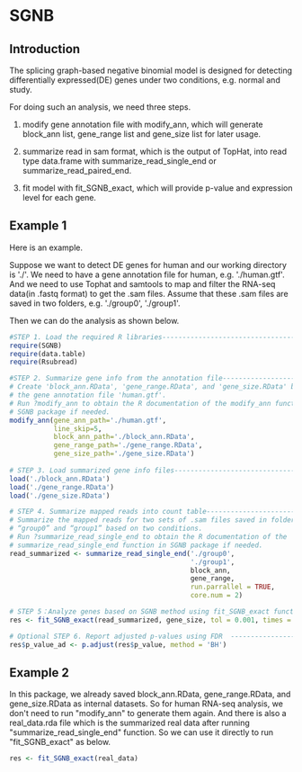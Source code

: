 # SGNB

## Introduction

The splicing graph-based negative binomial model is designed for detecting differentially expressed(DE) genes under
two conditions, e.g. normal and study.

For doing such an analysis, we need three steps.

1. modify gene annotation file with modify_ann, which will generate block_ann list, gene_range list and gene_size list for later usage.

1. summarize read in sam format, which is the output of TopHat, into read type data.frame with summarize_read_single_end or summarize_read_paired_end.

1. fit model with fit_SGNB_exact, which will provide p-value and expression level for each gene.

## Example 1

Here is an example.

Suppose we want to detect DE genes for human and our working directory is './'. We need to have a gene annotation file for human, e.g. './human.gtf'. And we need to use Tophat and samtools to map and filter the RNA-seq data(in .fastq format) to get the .sam files. Assume that these .sam files are saved in two folders, e.g. './group0', './group1'.

Then we can do the analysis as shown below.

```r
#STEP 1. Load the required R libraries------------------------------------------------------------
require(SGNB) 
require(data.table)
require(Rsubread)

#STEP 2. Summarize gene info from the annotation file-------------------------------------
# Create 'block_ann.RData', 'gene_range.RData', and 'gene_size.RData' based on 
# the gene annotation file 'human.gtf'.
# Run ?modify_ann to obtain the R documentation of the modify_ann function in 
# SGNB package if needed.
modify_ann(gene_ann_path='./human.gtf', 
           line_skip=5, 
           block_ann_path='./block_ann.RData', 
           gene_range_path='./gene_range.RData', 
           gene_size_path='./gene_size.RData')
           
# STEP 3. Load summarized gene info files--------------------------------------
load('./block_ann.RData')
load('./gene_range.RData')
load('./gene_size.RData')

# STEP 4. Summarize mapped reads into count table----------------------------------------------------------
# Summarize the mapped reads for two sets of .sam files saved in folders 
# “group0” and “group1” based on two conditions.
# Run ?summarize_read_single_end to obtain the R documentation of the 
# summarize_read_single_end function in SGNB package if needed.
read_summarized <- summarize_read_single_end('./group0', 
                                             './group1', 
                                             block_ann, 
                                             gene_range, 
                                             run.parrallel = TRUE, 
                                             core.num = 2)

# STEP 5：Analyze genes based on SGNB method using fit_SGNB_exact function.
res <- fit_SGNB_exact(read_summarized, gene_size, tol = 0.001, times = 100)

# Optional STEP 6. Report adjusted p-values using FDR  -------------------------------------------
res$p_value_ad <- p.adjust(res$p_value, method = 'BH') 
```

## Example 2

In this package, we already saved block_ann.RData, gene_range.RData, and gene_size.RData as internal datasets. So for human RNA-seq analysis, we don't need to run "modify_ann" to generate them again. And there is also a real_data.rda file which is the summarized real data after running "summarize_read_single_end" function. So we can use it directly to run "fit_SGNB_exact" as below.

```r
res <- fit_SGNB_exact(real_data)
```
